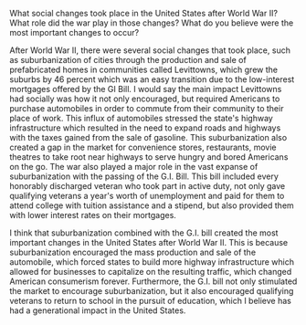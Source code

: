What social changes took place in the United States after World War II? What role did the war play in those changes? What do you believe were the most important changes to occur?


After World War II, there were several social changes that took place, such as suburbanization of cities through the production and sale of prefabricated homes in communities called Levittowns, which grew the suburbs by 46 percent which was an easy transition due to the low-interest mortgages offered by the GI Bill. I would say the main impact Levittowns had socially was how it not only encouraged, but required Americans to purchase automobiles in order to commute from their community to their place of work. This influx of automobiles stressed the state's highway infrastructure which resulted in the need to expand roads and highways with the taxes gained from the sale of gasoline. This suburbanization also created a gap in the market for convenience stores, restaurants, movie theatres to take root near highways to serve hungry and bored Americans on the go. The war also played a major role in the vast expanse of suburbanization with the passing of the G.I. Bill. This bill included every honorably discharged veteran who took part in active duty, not only gave qualifying veterans a year's worth of unemployment and paid for them to attend college with tuition assistance and a stipend, but also provided them with lower interest rates on their mortgages.

I think that suburbanization combined with the G.I. bill created the most important changes in the United States after World War II. This is because suburbanization encouraged the mass production and sale of the automobile, which forced states to build more highway infrastructure which allowed for businesses to capitalize on the resulting traffic, which changed American consumerism forever. Furthermore, the G.I. bill not only stimulated the market to encourage suburbanization, but it also encouraged qualifying veterans to return to school in the pursuit of education, which I believe has had a generational impact in the United States.

